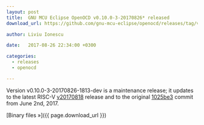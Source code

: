 ```yaml
---
layout: post
title:  GNU MCU Eclipse OpenOCD v0.10.0-3-20170826* released
download_url: https://github.com/gnu-mcu-eclipse/openocd/releases/tag/v0.10.0-3-20170826-1813-dev

author: Liviu Ionescu

date:   2017-08-26 22:34:00 +0300

categories:
  - releases
  - openocd

---
```


Version v0.10.0-3-20170826-1813-dev is a maintenance release; it updates to the latest RISC-V [v20170818](https://github.com/riscv/riscv-openocd/releases/tag/v20170818) release and to the original [1025be3](https://github.com/gnu-mcu-eclipse/openocd/commit/1025be363e2bf42f1613083223a2322cc3a9bd4c) commit from June 2nd, 2017.

[Binary files »]({{ page.download_url }})

